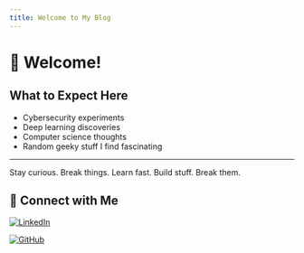 ```yaml
---
title: Welcome to My Blog
---
```


# 👋 Welcome!

## What to Expect Here

- Cybersecurity experiments  
- Deep learning discoveries  
- Computer science thoughts  
- Random geeky stuff I find fascinating  

---


Stay curious. Break things. Learn fast. Build stuff. Break them.

## 🔗 Connect with Me

[![LinkedIn](https://img.shields.io/badge/LinkedIn-0077B5?style=flat&logo=linkedin&logoColor=white)](https://www.linkedin.com/in/hen-golubenko) 

[![GitHub](https://img.shields.io/badge/GitHub-100000?style=flat&logo=github&logoColor=white)](https://github.com/H3NGO1U)

